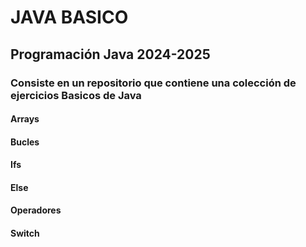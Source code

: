 # JAVA BASICO
## Programación Java 2024-2025
### Consiste en un repositorio que contiene una colección de ejercicios Basicos de Java 
#### Arrays     
#### Bucles
#### Ifs
#### Else
#### Operadores
#### Switch
